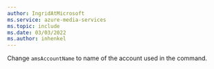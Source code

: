 ```yaml
---
author: IngridAtMicrosoft
ms.service: azure-media-services
ms.topic: include
ms.date: 03/03/2022
ms.author: inhenkel
---
```


<!--Create a media services account -->

Change `amsAccountName` to name of the account used in the command.
